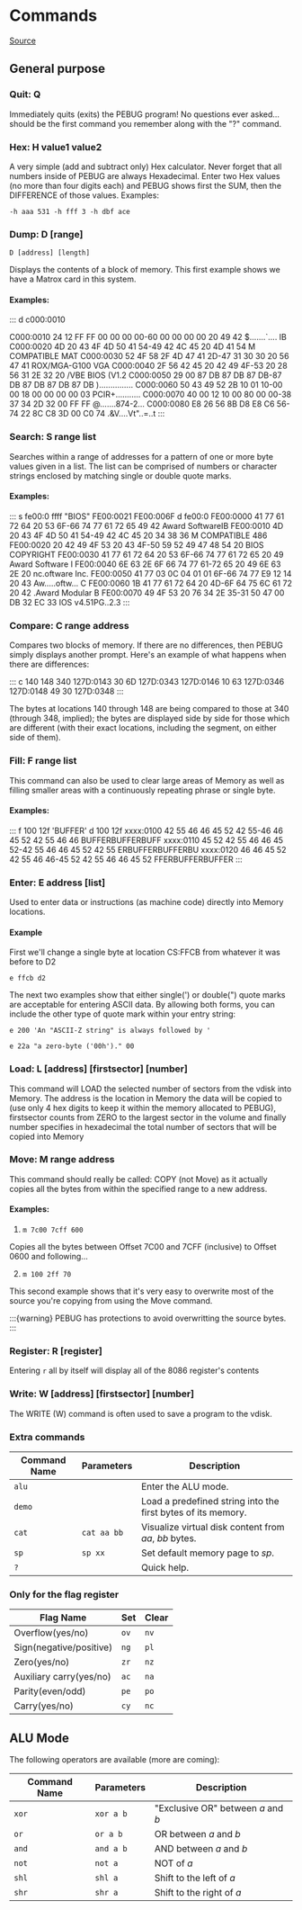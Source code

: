 # Commands

[Source](https://montcs.bloomu.edu/Information/LowLevel/DOS-Debug.html)

## General purpose

### Quit: Q

Immediately quits (exits) the PEBUG program! No questions ever asked... 
should be the first command you remember along with the "?" command.

### Hex: H value1 value2

A very simple (add and subtract only) Hex calculator. 
Never forget that all numbers inside of PEBUG are always Hexadecimal. 
Enter two Hex values (no more than four digits each) and PEBUG shows first the SUM, 
then the DIFFERENCE of those values. Examples:

```-h aaa 531 -h fff 3 -h dbf ace```

### Dump: D [range]

```D [address] [length]```

Displays the contents of a block of memory. 
This first example shows we have a Matrox card in this system.

#### Examples:

:::
d c000:0010

C000:0010 24 12 FF FF 00 00 00 00-60 00 00 00 00 20 49 42 $.......`.... IB
C000:0020 4D 20 43 4F 4D 50 41 54-49 42 4C 45 20 4D 41 54 M COMPATIBLE MAT
C000:0030 52 4F 58 2F 4D 47 41 2D-47 31 30 30 20 56 47 41 ROX/MGA-G100 VGA
C000:0040 2F 56 42 45 20 42 49 4F-53 20 28 56 31 2E 32 20 /VBE BIOS (V1.2
C000:0050 29 00 87 DB 87 DB 87 DB-87 DB 87 DB 87 DB 87 DB )...............
C000:0060 50 43 49 52 2B 10 01 10-00 00 18 00 00 00 00 03 PCIR+...........
C000:0070 40 00 12 10 00 80 00 00-38 37 34 2D 32 00 FF FF @.......874-2...
C000:0080 E8 26 56 8B D8 E8 C6 56-74 22 8C C8 3D 00 C0 74 .&V....Vt"..=..t
:::

### Search: S range list

Searches within a range of addresses for a pattern of one or more byte values given in a list.
The list can be comprised of numbers or character strings enclosed by matching single or double quote marks. 

#### Examples:

:::
s fe00:0 ffff "BIOS"
FE00:0021
FE00:006F
d fe00:0
FE00:0000 41 77 61 72 64 20 53 6F-66 74 77 61 72 65 49 42 Award SoftwareIB
FE00:0010 4D 20 43 4F 4D 50 41 54-49 42 4C 45 20 34 38 36 M COMPATIBLE 486
FE00:0020 20 42 49 4F 53 20 43 4F-50 59 52 49 47 48 54 20 BIOS COPYRIGHT
FE00:0030 41 77 61 72 64 20 53 6F-66 74 77 61 72 65 20 49 Award Software I
FE00:0040 6E 63 2E 6F 66 74 77 61-72 65 20 49 6E 63 2E 20 nc.oftware Inc.
FE00:0050 41 77 03 0C 04 01 01 6F-66 74 77 E9 12 14 20 43 Aw.....oftw... C
FE00:0060 1B 41 77 61 72 64 20 4D-6F 64 75 6C 61 72 20 42 .Award Modular B
FE00:0070 49 4F 53 20 76 34 2E 35-31 50 47 00 DB 32 EC 33 IOS v4.51PG..2.3
:::


### Compare: C range address

Compares two blocks of memory. 
If there are no differences, then PEBUG simply displays another prompt. 
Here's an example of what happens when there are differences:

:::
c 140 148 340
127D:0143 30 6D 127D:0343
127D:0146 10 63 127D:0346
127D:0148 49 30 127D:0348
:::

The bytes at locations 140 through 148 are being compared to those at 340 (through 348, implied); 
the bytes are displayed side by side for those which are different 
(with their exact locations, including the segment, on either side of them). 

### Fill: F range list

This command can also be used to clear large areas of Memory as well as filling 
smaller areas with a continuously repeating phrase or single byte. 

#### Examples:

:::
f 100 12f 'BUFFER'
d 100 12f
xxxx:0100 42 55 46 46 45 52 42 55-46 46 45 52 42 55 46 46 BUFFERBUFFERBUFF
xxxx:0110 45 52 42 55 46 46 45 52-42 55 46 46 45 52 42 55 ERBUFFERBUFFERBU
xxxx:0120 46 46 45 52 42 55 46 46-45 52 42 55 46 46 45 52 FFERBUFFERBUFFER
:::

### Enter: E address [list]

Used to enter data or instructions (as machine code) directly into Memory locations.

#### Example

First we'll change a single byte at location CS:FFCB from whatever it was before to D2


```e ffcb d2```

The next two examples show that either single(') or double(") 
quote marks are acceptable for entering ASCII data. By allowing both forms,
you can include the other type of quote mark within your entry string:

```e 200 'An "ASCII-Z string" is always followed by '```

```e 22a "a zero-byte ('00h')." 00```

### Load: L [address] [firstsector] [number] 

This command will LOAD the selected number of sectors from the vdisk into Memory. 
The address is the location in Memory the data will be copied to 
(use only 4 hex digits to keep it within the memory allocated to PEBUG), 
firstsector counts from ZERO to the largest sector in the volume and finally 
number specifies in hexadecimal the total number of sectors that will be copied into Memory

### Move: M range address

This command should really be called: COPY (not Move) as it actually copies all the bytes from within the specified range to a new address.

#### Examples:

1) ```m 7c00 7cff 600```

Copies all the bytes between Offset 7C00 and 7CFF (inclusive) to Offset 0600 and following...

2) ```m 100 2ff 70```

This second example shows that it's very easy to overwrite most of the source you're copying from using
the Move command. 

:::{warning}
PEBUG has protections to avoid overwritting the source bytes.
:::


### Register: R [register]

Entering ```r``` all by itself will display all of the 8086 register's contents 

### Write: W [address] [firstsector] [number] 

The WRITE (W) command is often used to save a program to the vdisk.

### Extra commands

| Command Name | Parameters      | Description                                                  |
|--------------|-----------------|--------------------------------------------------------------|
| ```alu```    |                 | Enter the ALU mode.                                          |
| ```demo```   |                 | Load a predefined string into the first bytes of its memory. | 
 | ```cat```    | ```cat aa bb``` | Visualize virtual disk content from _aa_, _bb_ bytes.        |
 | ```sp```     | ```sp xx```     | Set default memory page to _sp_.                             |
 | ```?```      |                 | Quick help.                                                  |


### Only for the flag register

| Flag Name               | Set      | Clear    |
|-------------------------|----------|----------|
| Overflow(yes/no)        | ```ov``` | ```nv``` |
| Sign(negative/positive) | ```ng``` | ```pl``` |
| Zero(yes/no)            | ```zr``` | ```nz``` |
| Auxiliary carry(yes/no) | ```ac``` | ```na``` |
| Parity(even/odd)        | ```pe``` | ```po``` |
| Carry(yes/no)           | ```cy``` | ```nc``` |


## ALU Mode

The following operators are available (more are coming):

| Command Name | Parameters    | Description                        |
|--------------|---------------|------------------------------------|
| ```xor```    | ```xor a b``` | "Exclusive OR" between _a_ and _b_ |
| ```or```     | ```or a b```  | OR between _a_ and _b_             |
| ```and```    | ```and a b``` | AND between _a_ and _b_            |
| ```not```    | ```not a```   | NOT of _a_                         |
| ```shl```    | ```shl a```   | Shift to the left of _a_           |
| ```shr```    | ```shr a```   | Shift to the right of _a_          |

